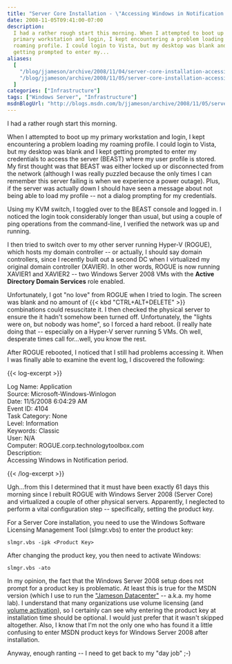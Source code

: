 ```yaml
---
title: "Server Core Installation - \"Accessing Windows in Notification period\""
date: 2008-11-05T09:41:00-07:00
description:
  I had a rather rough start this morning. When I attempted to boot up my
  primary workstation and login, I kept encountering a problem loading my
  roaming profile. I could login to Vista, but my desktop was blank and I kept
  getting prompted to enter my...
aliases:
  [
    "/blog/jjameson/archive/2008/11/04/server-core-installation-accessing-windows-in-notification-period.aspx",
    "/blog/jjameson/archive/2008/11/05/server-core-installation-accessing-windows-in-notification-period.aspx",
  ]
categories: ["Infrastructure"]
tags: ["Windows Server", "Infrastructure"]
msdnBlogUrl: "http://blogs.msdn.com/b/jjameson/archive/2008/11/05/server-core-installation-accessing-windows-in-notification-period.aspx"
---
```


I had a rather rough start this morning.

When I attempted to boot up my primary workstation and login, I kept
encountering a problem loading my roaming profile. I could login to Vista, but
my desktop was blank and I kept getting prompted to enter my credentials to
access the server (BEAST) where my user profile is stored. My first thought was
that BEAST was either locked up or disconnected from the network (although I was
really puzzled because the only times I can remember this server failing is when
we experience a power outage). Plus, if the server was actually down I should
have seen a message about not being able to load my profile -- not a dialog
prompting for my credentials.

Using my KVM switch, I toggled over to the BEAST console and logged in. I
noticed the login took considerably longer than usual, but using a couple of
ping operations from the command-line, I verified the network was up and
running.

I then tried to switch over to my other server running Hyper-V (ROGUE), which
hosts my domain controller -- or actually, I should say domain controllers,
since I recently built out a second DC when I virtualized my original domain
controller (XAVIER). In other words, ROGUE is now running XAVIER1 and XAVIER2 --
two Windows Server 2008 VMs with the **Active Directory Domain Services** role
enabled.

Unfortunately, I got "no love" from ROGUE when I tried to login. The screen was
blank and no amount of {{< kbd "CTRL+ALT+DELETE" >}} combinations could
resuscitate it. I then checked the physical server to ensure the it hadn't
somehow been turned off. Unfortunately, the "lights were on, but nobody was
home", so I forced a hard reboot. (I really hate doing that -- especially on a
Hyper-V server running 5 VMs. Oh well, desperate times call for...well, you know
the rest.

After ROGUE rebooted, I noticed that I still had problems accessing it. When I
was finally able to examine the event log, I discovered the following:

{{< log-excerpt >}}

Log Name: Application\
Source: Microsoft-Windows-Winlogon\
Date: 11/5/2008 6:04:29 AM\
Event ID: 4104\
Task Category: None\
Level: Information\
Keywords: Classic\
User: N/A\
Computer: ROGUE.corp.technologytoolbox.com\
Description:\
Accessing Windows in Notification period.

{{< /log-excerpt >}}

Ugh...from this I determined that it must have been exactly 61 days this morning
since I rebuilt ROGUE with Windows Server 2008 (Server Core) and virtualized a
couple of other physical servers. Apparently, I neglected to perform a vital
configuration step -- specifically, setting the product key.

For a Server Core installation, you need to use the Windows Software Licensing
Management Tool (slmgr.vbs) to enter the product key:

```Console
slmgr.vbs -ipk <Product Key>
```

After changing the product key, you then need to activate Windows:

```Console
slmgr.vbs -ato
```

In my opinion, the fact that the Windows Server 2008 setup does not prompt for a
product key is problematic. At least this is true for the MSDN version (which I
use to run the
["Jameson Datacenter"](/blog/jjameson/2009/09/14/the-jameson-datacenter) --
a.k.a. my home lab). I understand that many organizations use volume licensing
(and
[volume activation](http://technet.microsoft.com/en-us/library/cc303274.aspx)),
so I certainly can see why entering the product key at installation time should
be optional. I would just prefer that it wasn't skipped altogether. Also, I know
that I'm not the only one who has found it a little confusing to enter MSDN
product keys for Windows Server 2008 after installation.

Anyway, enough ranting -- I need to get back to my "day job" ;-)
